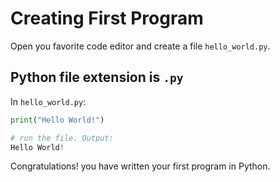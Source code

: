 # Creating First Program

Open you favorite code editor and create a file `hello_world.py`.

## Python file extension is `.py`

In `hello_world.py`:

```python
print("Hello World!")

# run the file. Output:
Hello World!
```

Congratulations! you have written your first program in Python.
